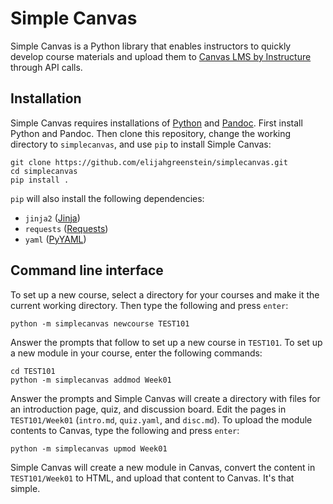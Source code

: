 # Simple Canvas

Simple Canvas is a Python library that enables instructors to quickly develop course materials and upload them to [Canvas LMS by Instructure](https://www.instructure.com/canvas) through API calls.

## Installation

Simple Canvas requires installations of [Python](https://www.python.org) and [Pandoc](https://pandoc.org). First install Python and Pandoc. Then clone this repository, change the working directory to `simplecanvas`, and use `pip` to install Simple Canvas:

```
git clone https://github.com/elijahgreenstein/simplecanvas.git
cd simplecanvas
pip install .
```

`pip` will also install the following dependencies:

- `jinja2` ([Jinja](https://jinja.palletsprojects.com/en/stable/))
- `requests` ([Requests](https://docs.python-requests.org/en/latest/index.html))
- `yaml` ([PyYAML](https://pyyaml.org))

## Command line interface

To set up a new course, select a directory for your courses and make it the current working directory. Then type the following and press `enter`:

```
python -m simplecanvas newcourse TEST101
```

Answer the prompts that follow to set up a new course in `TEST101`. To set up a new module in your course, enter the following commands:

```
cd TEST101
python -m simplecanvas addmod Week01
```

Answer the prompts and Simple Canvas will create a directory with files for an introduction page, quiz, and discussion board. Edit the pages in `TEST101/Week01` (`intro.md`, `quiz.yaml`, and `disc.md`). To upload the module contents to Canvas, type the following and press `enter`:

```
python -m simplecanvas upmod Week01
```

Simple Canvas will create a new module in Canvas, convert the content in `TEST101/Week01` to HTML, and upload that content to Canvas. It's that simple.
